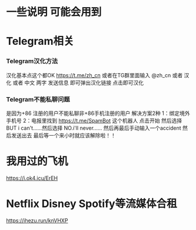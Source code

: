 # 一些说明 可能会用到
# Telegram相关
### Telegram汉化方法
汉化基本点这个都OK https://t.me/zh_cn
或者在TG群里面输入 @zh_cn 或者 汉化 或者 中文 两字 发送信息 即可弹出汉化链接 点击即可汉化
### Telegram不能私聊问题
是因为+86 注册的用户不能私聊非+86手机注册的用户 解决方案2种 1：绑定境外手机号 2：电报里找到 https://t.me/SpamBot 这个机器人 点击开始 然后选择 BUT i can't......然后选择 NO.i'll never...... 然后再最后手动输入一个accident 然后发送出去 最后等一个来小时就应该解除啦！！
# 我用过的飞机
https://i.ok4.icu/ErEH
# Netflix Disney Spotify等流媒体合租
https://ihezu.run/knVHXP
